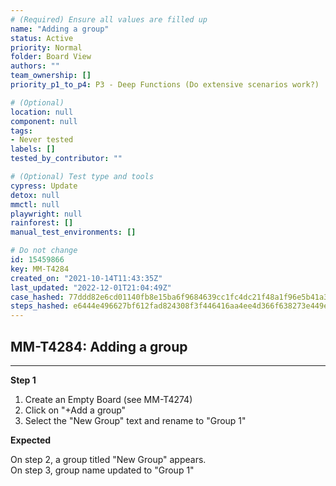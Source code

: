 ```yaml
---
# (Required) Ensure all values are filled up
name: "Adding a group"
status: Active
priority: Normal
folder: Board View
authors: ""
team_ownership: []
priority_p1_to_p4: P3 - Deep Functions (Do extensive scenarios work?)

# (Optional)
location: null
component: null
tags:
- Never tested
labels: []
tested_by_contributor: ""

# (Optional) Test type and tools
cypress: Update
detox: null
mmctl: null
playwright: null
rainforest: []
manual_test_environments: []

# Do not change
id: 15459866
key: MM-T4284
created_on: "2021-10-14T11:43:35Z"
last_updated: "2022-12-01T21:04:49Z"
case_hashed: 77ddd82e6cd01140fb8e15ba6f9684639cc1fc4dc21f48a1f96e5b41a30113b8bd86e6129d1feb122a2614007761b632
steps_hashed: e6444e496627bf612fad824308f3f446416aa4ee4d366f638273e449ea7685d253a0ec41f3c1dd14fae222f6046c5d20
---
```


<!-- (Auto-generated) Based on frontmatter's "key" and "name" -->

## MM-T4284: Adding a group

---

**Step 1**

1. Create an Empty Board (see MM-T4274)
2. Click on "+Add a group"
3. Select the "New Group" text and rename to "Group 1"

**Expected**

On step 2, a group titled "New Group" appears.\
On step 3, group name updated to "Group 1"
